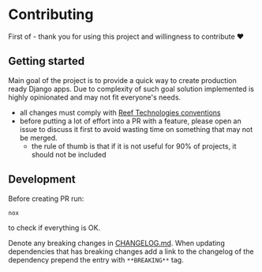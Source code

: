 # Contributing

First of - thank you for using this project and willingness to contribute ❤️

## Getting started

Main goal of the project is to provide a quick way to create production ready Django apps.
Due to complexity of such goal solution implemented is highly opinionated and may not fit everyone's needs.

- all changes must comply with [Reef Technologies conventions](https://github.com/reef-technologies/handbook#73-conventions)
- before putting a lot of effort into a PR with a feature, please open an issue to discuss it first to avoid wasting time on something that may not be merged.
  - the rule of thumb is that if it is not useful for 90% of projects, it should not be included

## Development

Before creating PR run:

```sh
nox
```

to check if everything is OK.

Denote any breaking changes in [CHANGELOG.md]({{cookiecutter.repostory_name}}/docs/3rd_party/cookiecutter-rt-django/CHANGELOG.md).
When updating dependencies that has breaking changes add a link to the changelog of the dependency prepend the entry with `**BREAKING**` tag.
